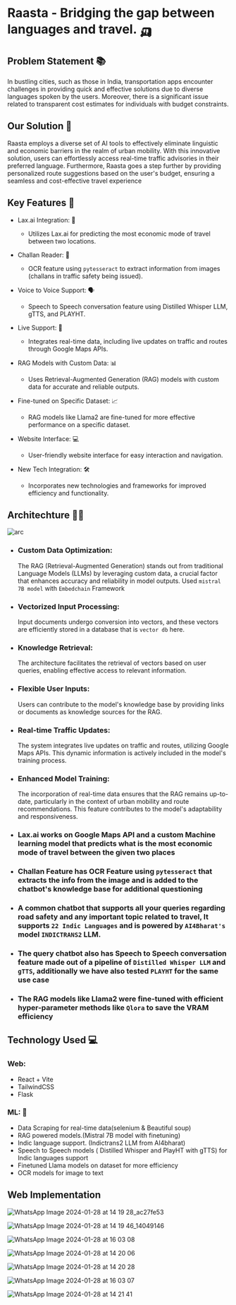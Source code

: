 # Raasta - Bridging the gap between languages and travel. 🛺

## Problem Statement 📚

In bustling cities, such as those in India, transportation apps encounter challenges in providing quick and effective solutions due to diverse languages spoken by the users. Moreover, there is a significant issue related to transparent cost estimates for individuals with budget constraints.

## Our Solution 📱
Raasta employs a diverse set of AI tools to effectively eliminate linguistic and economic barriers in the realm of urban mobility. With this innovative solution, users can effortlessly access real-time traffic advisories in their preferred language. Furthermore, Raasta goes a step further by providing personalized route suggestions based on the user's budget, ensuring a seamless and cost-effective travel experience

## Key Features 🤖

- Lax.ai Integration: 🦾
  - Utilizes Lax.ai for predicting the most economic mode of travel between two locations.

- Challan Reader: 📄
  - OCR feature using `pytesseract` to extract information from images (challans in traffic safety being issued).

- Voice to Voice Support: 🗣
  - Speech to Speech conversation feature using Distilled Whisper LLM, gTTS, and PLAYHT.

- Live Support: 🔬
  - Integrates real-time data, including live updates on traffic and routes through Google Maps APIs.

- RAG Models with Custom Data: 📊
  - Uses Retrieval-Augmented Generation (RAG) models with custom data for accurate and reliable outputs.

- Fine-tuned on Specific Dataset: 📈
  - RAG models like Llama2 are fine-tuned for more effective performance on a specific dataset.

- Website Interface: 💻
  - User-friendly website interface for easy interaction and navigation.

- New Tech Integration: 🛠
  - Incorporates new technologies and frameworks for improved efficiency and functionality.

## Architechture 🐏🐏
![arc](https://github.com/trisha-thakur/Raasta/assets/107291403/e67ef8d5-5ede-4564-aeaa-c9ef726f2f33)

- ### Custom Data Optimization: 
   The RAG (Retrieval-Augmented Generation) stands out from traditional Language Models (LLMs) by leveraging custom data, a crucial factor that enhances accuracy and reliability in model outputs. Used `mistral 7B model` with `Embedchain` Framework

- ### Vectorized Input Processing:
  Input documents undergo conversion into vectors, and these vectors are efficiently stored in a database that is `vector db` here.

- ### Knowledge Retrieval:
  The architecture facilitates the retrieval of vectors based on user queries, enabling effective access to relevant information.
  
- ### Flexible User Inputs:
   Users can contribute to the model's knowledge base by providing links or documents as knowledge sources for the RAG.

- ### Real-time Traffic Updates:
  The system integrates live updates on traffic and routes, utilizing Google Maps APIs. This dynamic information is actively included in the model's training process.

- ### Enhanced Model Training:
   The incorporation of real-time data ensures that the RAG remains up-to-date, particularly in the context of urban mobility and route recommendations. This feature contributes to the model's adaptability and responsiveness.
- ### Lax.ai works on Google Maps API and a custom Machine learning model that predicts what is the most economic mode of travel between the given two places

- ### Challan Feature has OCR Feature using `pytesseract` that extracts the info from the image and is added to the chatbot's knowledge base for additional questioning
- ###  A common chatbot that supports all your queries regarding road safety and any important topic related to travel, It supports `22 Indic Languages` and is powered by `AI4Bharat's` model `INDICTRANS2` LLM.
- ### The query chatbot also has Speech to Speech conversation feature made out of a pipeline of `Distilled Whisper LLM` and `gTTS`, additionally we have also tested `PLAYHT` for the same use case
- ### The RAG models like Llama2 were fine-tuned with efficient hyper-parameter methods like `Qlora` to save the VRAM efficiency

## Technology Used 💻

### Web: 

- React + Vite
- TailwindCSS
- Flask

### ML: 🧠

- Data Scraping for real-time data(selenium & Beautiful soup)
- RAG powered models.(Mistral 7B model with finetuning)
- Indic language support. (Indictrans2 LLM from AI4bharat)
- Speech to Speech models ( Distilled Whisper and PlayHT with gTTS) for Indic languages support
- Finetuned Llama models on dataset for more efficiency
- OCR models for image to text


## Web Implementation
![WhatsApp Image 2024-01-28 at 14 19 28_ac27fe53](https://github.com/trisha-thakur/Raasta/assets/107291403/69780779-e83e-4674-8482-fe7736ae240a)

![WhatsApp Image 2024-01-28 at 14 19 46_14049146](https://github.com/trisha-thakur/Raasta/assets/107291403/beb42927-8d3f-4cf3-9342-ca8d12435d01)

![WhatsApp Image 2024-01-28 at 16 03 08](https://github.com/trisha-thakur/Raasta/assets/34826479/e85e8979-965f-4663-986b-b3415f7e7a1a)

![WhatsApp Image 2024-01-28 at 14 20 06](https://github.com/trisha-thakur/Raasta/assets/34826479/911e9da0-9d6e-4106-9830-cdb62dd44810)

![WhatsApp Image 2024-01-28 at 14 20 28](https://github.com/trisha-thakur/Raasta/assets/34826479/21047fdf-67b3-47a3-88aa-d0a0fafb9691)


![WhatsApp Image 2024-01-28 at 16 03 07](https://github.com/trisha-thakur/Raasta/assets/34826479/b5c6e24d-a232-40bc-8fa5-3e3ae1506fa9)


![WhatsApp Image 2024-01-28 at 14 21 41](https://github.com/trisha-thakur/Raasta/assets/34826479/d45e1a7c-1a6f-4d90-8132-7a1f96c69ef2)






 

